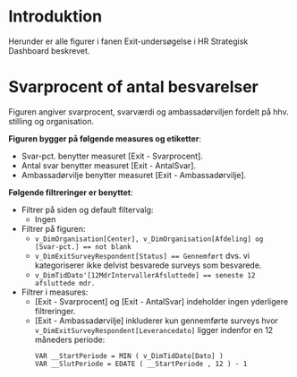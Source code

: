 # Introduktion
Herunder er alle figurer i fanen Exit-undersøgelse i HR Strategisk Dashboard beskrevet.

# Svarprocent of antal besvarelser
Figuren angiver svarprocent, svarværdi og ambassadørviljen fordelt på hhv. stilling og organisation.

**Figuren bygger på følgende measures og etiketter**:
- Svar-pct. benytter measuret [Exit - Svarprocent].
- Antal svar benytter measuret [Exit - AntalSvar].
- Ambassadørvilje benytter measuret [Exit - Ambassadørvilje].

**Følgende filtreringer er benyttet**:
- Filtrer på siden og default filtervalg:
  - Ingen
- Filtrer på figuren:
  - ```v_DimOrganisation[Center], v_DimOrganisation[Afdeling] og [Svar-pct.] == not blank```
  - ```v_DimExitSurveyRespondent[Status] == Gennemført``` dvs. vi kategoriserer ikke delvist besvarede surveys som besvarede.
  - ```v_DimTidDato'[12MdrIntervallerAfsluttede] == seneste 12 afsluttede mdr.```
- Filtrer i measures:
  - [Exit - Svarprocent] og [Exit - AntalSvar] indeholder ingen yderligere filtreringer.
  - [Exit - Ambassadørvilje] inkluderer kun gennemførte surveys hvor ```v_DimExitSurveyRespondent[Leverancedato]``` ligger indenfor en 12 måneders periode:
     ```
    VAR __StartPeriode = MIN ( v_DimTidDato[Dato] )
    VAR __SlutPeriode = EDATE ( __StartPeriode , 12 ) - 1
    ```
